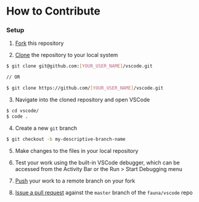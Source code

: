 # How to Contribute

### Setup

1. [Fork](https://help.github.com/en/github/getting-started-with-github/fork-a-repo) this repository

2. [Clone](https://help.github.com/en/github/creating-cloning-and-archiving-repositories/cloning-a-repository) the repository to your local system

```bash
$ git clone git@github.com:[YOUR_USER_NAME]/vscode.git

// OR

$ git clone https://github.com/[YOUR_USER_NAME]/vscode.git
```

3. Navigate into the cloned repository and open VSCode

```bash
$ cd vscode/
$ code .
```

4. Create a new `git` branch

```bash
$ git checkout -b my-descriptive-branch-name
```

5. Make changes to the files in your local repository

6. Test your work using the built-in VSCode debugger, which can be accessed from the Activity Bar or the Run > Start Debugging menu

7. [Push](https://help.github.com/en/github/using-git/pushing-commits-to-a-remote-repository) your work to a remote branch on your fork

8. [Issue a pull request](https://help.github.com/en/github/collaborating-with-issues-and-pull-requests/creating-a-pull-request) against the `master` branch of the `fauna/vscode` repo